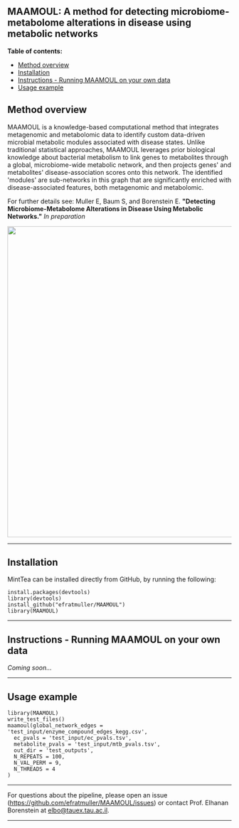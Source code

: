 ## MAAMOUL: A method for detecting microbiome-metabolome alterations in disease using metabolic networks

**Table of contents:**
 - [Method overview](#ch1)
 - [Installation](#ch2)
 - [Instructions - Running MAAMOUL on your own data](#ch3)
 - [Usage example](#ch4)

<a id="ch1"></a>
## Method overview

MAAMOUL is a knowledge-based computational method that integrates metagenomic and metabolomic data to identify custom data-driven microbial metabolic modules associated with disease states. Unlike traditional statistical approaches, MAAMOUL leverages prior biological knowledge about bacterial metabolism to link genes to metabolites through a global, microbiome-wide metabolic network, and then projects genes' and metabolites' disease-association scores onto this network. The identified 'modules' are sub-networks in this graph that are significantly enriched with disease-associated features, both metagenomic and metabolomic.

For further details see: Muller E, Baum S, and Borenstein E. __"Detecting Microbiome-Metabolome Alterations in Disease Using Metabolic Networks."__ _In preparation_ 

<img src="docs/wiki_figure.png" width="700">

***

<a id="ch2"></a>
## Installation

MintTea can be installed directly from GitHub, by running the following:

```
install.packages(devtools)  
library(devtools)   
install_github("efratmuller/MAAMOUL")   
library(MAAMOUL)
```

***
   
<a id="ch3"></a>
## Instructions - Running MAAMOUL on your own data

_Coming soon..._

***

<a id="ch4"></a>
## Usage example

```
library(MAAMOUL)
write_test_files()
maamoul(global_network_edges = 'test_input/enzyme_compound_edges_kegg.csv',
  ec_pvals = 'test_input/ec_pvals.tsv',
  metabolite_pvals = 'test_input/mtb_pvals.tsv',
  out_dir = 'test_outputs',
  N_REPEATS = 100,
  N_VAL_PERM = 9,
  N_THREADS = 4
)
```

*** 

For questions about the pipeline, please open an issue (https://github.com/efratmuller/MAAMOUL/issues) or contact Prof. Elhanan Borenstein at elbo@tauex.tau.ac.il.

***
